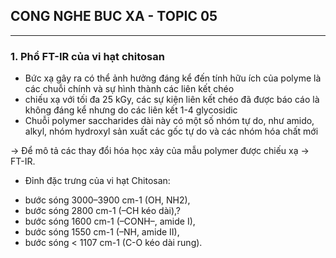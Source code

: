 ## CONG NGHE BUC XA - TOPIC 05
--------------------------------


### 1. Phổ FT-IR của vi hạt chitosan

* Bức xạ gây ra có thể ảnh hưởng đáng kể đến tính hữu ích của polyme là các chuỗi chính và sự hình thành các liên kết chéo
* chiếu xạ với tối đa 25 kGy, các sự kiện liên kết chéo đã được báo cáo là không đáng kể nhưng do các liên kết 1-4 glycosidic
* Chuỗi polymer saccharides dài này có một số nhóm tự do, như amido, alkyl, nhóm hydroxyl sản xuất các gốc tự do và các nhóm hóa chất mới

-> Để mô tả các thay đổi hóa học xảy của mẫu polymer được chiếu xạ -> FT-IR.
* Đỉnh đặc trưng của vi hạt Chitosan:
 -   bước sóng 3000–3900 cm-1 (OH, NH2), 
 -   bước sóng  2800 cm-1 (–CH kéo dài),? 
 -   bước sóng 1600 cm-1 (–CONH–, amide I), 
 -   bước sóng 1550 cm-1 (–NH, amide II), 
 -   bước sóng < 1107 cm-1 (C-O kéo dài rung).
